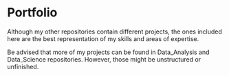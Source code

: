 # Portfolio

Although my other repositories contain different projects, the ones included here are the best representation of my skills and areas of expertise.

Be advised that more of my projects can be found in Data_Analysis and Data_Science repositories. However, those might be unstructured or unfinished.
